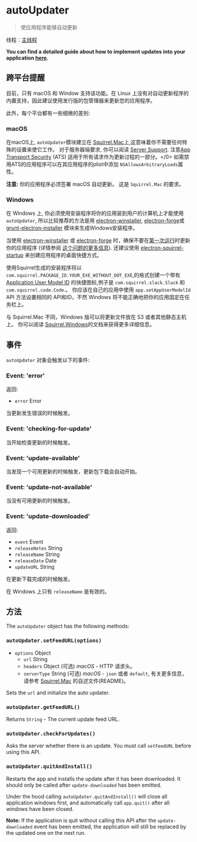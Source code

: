 # autoUpdater

> 使应用程序能够自动更新

线程：[主线程](../glossary.md#main-process)

**You can find a detailed guide about how to implement updates into your application [here](../tutorial/updates.md).**

## 跨平台提醒

目前，只有 macOS 和 Window 支持该功能。在 Linux 上没有对自动更新程序的内置支持，因此建议使用发行版的包管理器来更新您的应用程序。

此外，每个平台都有一些细微的差别:

### macOS

在macOS上, `autoUpdater`模块建立在 [Squirrel.Mac](https://github.com/Squirrel/Squirrel.Mac)上,这意味着你不需要任何特殊的设置来使它工作。 对于服务器端要求, 你可以阅读 [Server Support](https://github.com/Squirrel/Squirrel.Mac#server-support). 注意[App Transport Security](https://developer.apple.com/library/content/documentation/General/Reference/InfoPlistKeyReference/Articles/CocoaKeys.html#//apple_ref/doc/uid/TP40009251-SW35) (ATS) 适用于所有请求作为更新过程的一部分。</0> 如需禁用ATS的应用程序可以在其应用程序的plist中添加 `NSAllowsArbitraryLoads`属性。

**注意:** 你的应用程序必须签署 macOS 自动更新。 这是 `Squirrel.Mac` 的要求。

### Windows

在 Windows 上, 你必须使用安装程序将你的应用装到用户的计算机上才能使用`autoUpdater`, 所以比较推荐的方法是用 [electron-winstaller](https://github.com/electron/windows-installer), [electron-forge](https://github.com/electron-userland/electron-forge)或 [grunt-electron-installer](https://github.com/electron/grunt-electron-installer) 模块来生成Windows安装程序。

当使用 [electron-winstaller](https://github.com/electron/windows-installer) 或 [electron-forge](https://github.com/electron-userland/electron-forge) 时，确保不要在[第一次运行](https://github.com/electron/windows-installer#handling-squirrel-events)时更新你的应用程序 (详情参阅 [这个问题的更多信息](https://github.com/electron/electron/issues/7155)). 还建议使用 [electron-squirrel-startup](https://github.com/mongodb-js/electron-squirrel-startup) 来创建应用程序的桌面快捷方式。

使用Squirrel生成的安装程序将以`com.squirrel.PACKAGE_ID.YOUR_EXE_WITHOUT_DOT_EXE`,的格式创建一个带有[Application User Model ID](https://msdn.microsoft.com/en-us/library/windows/desktop/dd378459(v=vs.85).aspx) 的快捷图标,例子是 `com.squirrel.slack.Slack` 和 `com.squirrel.code.Code`.。 你应该在自己的应用中使用 `app.setAppUserModelId` API 方法设置相同的 API和ID，不然 Windows 将不能正确地把你的应用固定在任务栏上。

与 Squirrel.Mac 不同，Windows 版可以将更新文件放在 S3 或者其他静态主机上。 你可以阅读 [Squirrel.Windows](https://github.com/Squirrel/Squirrel.Windows)的文档来获得更多详细信息。

## 事件

`autoUpdater` 对象会触发以下的事件:

### Event: 'error'

返回:

* `error` Error

当更新发生错误的时候触发。

### Event: 'checking-for-update'

当开始检查更新的时候触发。

### Event: 'update-available'

当发现一个可用更新的时候触发，更新包下载会自动开始。

### Event: 'update-not-available'

当没有可用更新的时候触发。

### Event: 'update-downloaded'

返回:

* `event` Event
* `releaseNotes` String
* `releaseName` String
* `releaseDate` Date
* `updateURL` String

在更新下载完成的时候触发。

在 Windows 上只有 `releaseName` 是有效的。

## 方法

The `autoUpdater` object has the following methods:

### `autoUpdater.setFeedURL(options)`

* `options` Object 
  * `url` String
  * `headers` Object (可选) *macOS* - HTTP 请求头。
  * `serverType` String (可选) *macOS* - `json` 或者 `default`, 有关更多信息，请参考 [Squirrel.Mac](https://github.com/Squirrel/Squirrel.Mac) 的自述文件(README)。

Sets the `url` and initialize the auto updater.

### `autoUpdater.getFeedURL()`

Returns `String` - The current update feed URL.

### `autoUpdater.checkForUpdates()`

Asks the server whether there is an update. You must call `setFeedURL` before using this API.

### `autoUpdater.quitAndInstall()`

Restarts the app and installs the update after it has been downloaded. It should only be called after `update-downloaded` has been emitted.

Under the hood calling `autoUpdater.quitAndInstall()` will close all application windows first, and automatically call `app.quit()` after all windows have been closed.

**Note:** If the application is quit without calling this API after the `update-downloaded` event has been emitted, the application will still be replaced by the updated one on the next run.